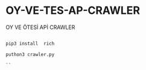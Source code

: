 # OY-VE-TES-AP-CRAWLER
OY VE ÖTESİ APİ CRAWLER


```python

pip3 install  rich

puthon3 crawler.py

``
